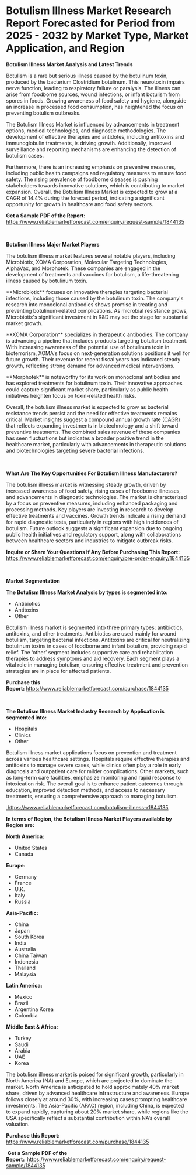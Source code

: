 <p><h1>Botulism Illness Market Research Report Forecasted for Period from 2025 -  2032 by Market Type, Market Application, and Region</h1></p><p><strong>Botulism Illness Market Analysis and Latest Trends</strong></p>
<p><p>Botulism is a rare but serious illness caused by the botulinum toxin, produced by the bacterium Clostridium botulinum. This neurotoxin impairs nerve function, leading to respiratory failure or paralysis. The illness can arise from foodborne sources, wound infections, or infant botulism from spores in foods. Growing awareness of food safety and hygiene, alongside an increase in processed food consumption, has heightened the focus on preventing botulism outbreaks.</p><p>The Botulism Illness Market is influenced by advancements in treatment options, medical technologies, and diagnostic methodologies. The development of effective therapies and antidotes, including antitoxins and immunoglobulin treatments, is driving growth. Additionally, improved surveillance and reporting mechanisms are enhancing the detection of botulism cases.</p><p>Furthermore, there is an increasing emphasis on preventive measures, including public health campaigns and regulatory measures to ensure food safety. The rising prevalence of foodborne diseases is pushing stakeholders towards innovative solutions, which is contributing to market expansion. Overall, the Botulism Illness Market is expected to grow at a CAGR of 14.4% during the forecast period, indicating a significant opportunity for growth in healthcare and food safety sectors.</p></p>
<p><strong>Get a Sample PDF of the Report:&nbsp;</strong> <a href="https://www.reliablemarketforecast.com/enquiry/request-sample/1844135?utm_campaign=2413&utm_medium=2&utm_source=Github&utm_content=ia&utm_term=13042025&utm_id=botulism-illness">https://www.reliablemarketforecast.com/enquiry/request-sample/1844135</a></p>
<p>&nbsp;</p>
<p><strong>Botulism Illness Major Market Players</strong></p>
<p><p>The botulism illness market features several notable players, including Microbiotix, XOMA Corporation, Molecular Targeting Technologies, AlphaVax, and Morphotek. These companies are engaged in the development of treatments and vaccines for botulism, a life-threatening illness caused by botulinum toxin.</p><p>**Microbiotix** focuses on innovative therapies targeting bacterial infections, including those caused by the botulinum toxin. The company's research into monoclonal antibodies shows promise in treating and preventing botulinum-related complications. As microbial resistance grows, Microbiotix's significant investment in R&D may set the stage for substantial market growth.</p><p>**XOMA Corporation** specializes in therapeutic antibodies. The company is advancing a pipeline that includes products targeting botulism treatment. With increasing awareness of the potential use of botulinum toxin in bioterrorism, XOMA's focus on next-generation solutions positions it well for future growth. Their revenue for recent fiscal years has indicated steady growth, reflecting strong demand for advanced medical interventions.</p><p>**Morphotek** is noteworthy for its work on monoclonal antibodies and has explored treatments for botulinum toxin. Their innovative approaches could capture significant market share, particularly as public health initiatives heighten focus on toxin-related health risks.</p><p>Overall, the botulism illness market is expected to grow as bacterial resistance trends persist and the need for effective treatments remains critical. Market insights suggest a compound annual growth rate (CAGR) that reflects expanding investments in biotechnology and a shift toward preventive treatments. The combined sales revenue of these companies has seen fluctuations but indicates a broader positive trend in the healthcare market, particularly with advancements in therapeutic solutions and biotechnologies targeting severe bacterial infections.</p></p>
<p>&nbsp;</p>
<p><strong>What Are The Key Opportunities For Botulism Illness Manufacturers?</strong></p>
<p><p>The botulism illness market is witnessing steady growth, driven by increased awareness of food safety, rising cases of foodborne illnesses, and advancements in diagnostic technologies. The market is characterized by a focus on preventive measures, including enhanced packaging and processing methods. Key players are investing in research to develop effective treatments and vaccines. Growth trends indicate a rising demand for rapid diagnostic tests, particularly in regions with high incidences of botulism. Future outlook suggests a significant expansion due to ongoing public health initiatives and regulatory support, along with collaborations between healthcare sectors and industries to mitigate outbreak risks.</p></p>
<p><strong>Inquire or Share Your Questions If Any Before Purchasing This Report:</strong> <a href="https://www.reliablemarketforecast.com/enquiry/pre-order-enquiry/1844135?utm_campaign=2413&utm_medium=2&utm_source=Github&utm_content=ia&utm_term=13042025&utm_id=botulism-illness">https://www.reliablemarketforecast.com/enquiry/pre-order-enquiry/1844135</a></p>
<p>&nbsp;</p>
<p><strong>Market Segmentation</strong></p>
<p><strong>The Botulism Illness Market Analysis by types is segmented into:</strong></p>
<p><ul><li>Antibiotics</li><li>Antitoxins</li><li>Other</li></ul></p>
<p><p>Botulism illness market is segmented into three primary types: antibiotics, antitoxins, and other treatments. Antibiotics are used mainly for wound botulism, targeting bacterial infections. Antitoxins are critical for neutralizing botulinum toxins in cases of foodborne and infant botulism, providing rapid relief. The ‘other’ segment includes supportive care and rehabilitation therapies to address symptoms and aid recovery. Each segment plays a vital role in managing botulism, ensuring effective treatment and prevention strategies are in place for affected patients.</p></p>
<p><strong>Purchase this Report:&nbsp;</strong><a href="https://www.reliablemarketforecast.com/purchase/1844135?utm_campaign=2413&utm_medium=2&utm_source=Github&utm_content=ia&utm_term=13042025&utm_id=botulism-illness">https://www.reliablemarketforecast.com/purchase/1844135</a></p>
<p>&nbsp;</p>
<p><strong>The Botulism Illness Market Industry Research by Application is segmented into:</strong></p>
<p><ul><li>Hospitals</li><li>Clinics</li><li>Other</li></ul></p>
<p><p>Botulism illness market applications focus on prevention and treatment across various healthcare settings. Hospitals require effective therapies and antitoxins to manage severe cases, while clinics often play a role in early diagnosis and outpatient care for milder complications. Other markets, such as long-term care facilities, emphasize monitoring and rapid response to intoxication risk. The overall goal is to enhance patient outcomes through education, improved detection methods, and access to necessary treatments, ensuring a comprehensive approach to managing botulism.</p></p>
<p><a href="https://www.reliablemarketforecast.com/botulism-illness-r1844135?utm_campaign=2413&utm_medium=2&utm_source=Github&utm_content=ia&utm_term=13042025&utm_id=botulism-illness">&nbsp;https://www.reliablemarketforecast.com/botulism-illness-r1844135</a></p>
<p><strong>In terms of Region, the Botulism Illness Market Players available by Region are:</strong></p>
<p>
    <p> <strong> North America: </strong>
        <ul>
            <li>United States</li>
            <li>Canada</li>
        </ul>
        </p> 
    <p> <strong> Europe: </strong>
        <ul>
            <li>Germany</li>
            <li>France</li>
            <li>U.K.</li>
            <li>Italy</li>
            <li>Russia</li>
        </ul>
        </p> 
    <p> <strong> Asia-Pacific: </strong>
        <ul>
            <li>China</li>
            <li>Japan</li>
            <li>South Korea</li>
            <li>India</li>
            <li>Australia</li>
            <li>China Taiwan</li>
            <li>Indonesia</li>
            <li>Thailand</li>
            <li>Malaysia</li>
        </ul>
        </p> 
    <p> <strong> Latin America: </strong>
        <ul>
            <li>Mexico</li>
            <li>Brazil</li>
            <li>Argentina Korea</li>
            <li>Colombia</li>
        </ul>
        </p> 
    <p> <strong> Middle East & Africa: </strong>
        <ul>
            <li>Turkey</li>
            <li>Saudi</li>
            <li>Arabia</li>
            <li>UAE</li>
            <li>Korea</li>
        </ul>
    </p>
    </p>
<p><p>The botulism illness market is poised for significant growth, particularly in North America (NA) and Europe, which are projected to dominate the market. North America is anticipated to hold approximately 40% market share, driven by advanced healthcare infrastructure and awareness. Europe follows closely at around 30%, with increasing cases prompting healthcare investments. The Asia-Pacific (APAC) region, including China, is expected to expand rapidly, capturing about 20% market share, while regions like the USA specifically reflect a substantial contribution within NA’s overall valuation.</p></p>
<p><strong>Purchase this Report: </strong><a href="https://www.reliablemarketforecast.com/purchase/1844135?utm_campaign=2413&utm_medium=2&utm_source=Github&utm_content=ia&utm_term=13042025&utm_id=botulism-illness">https://www.reliablemarketforecast.com/purchase/1844135</a></p>
<p>&nbsp;<strong>Get a Sample PDF of the Report:&nbsp;&nbsp;</strong><a href="https://www.reliablemarketforecast.com/enquiry/request-sample/1844135?utm_campaign=2413&utm_medium=2&utm_source=Github&utm_content=ia&utm_term=13042025&utm_id=botulism-illness">https://www.reliablemarketforecast.com/enquiry/request-sample/1844135</a></p>
<p><strong></strong></p>
<p><p></p><p></p><p></p></p>
